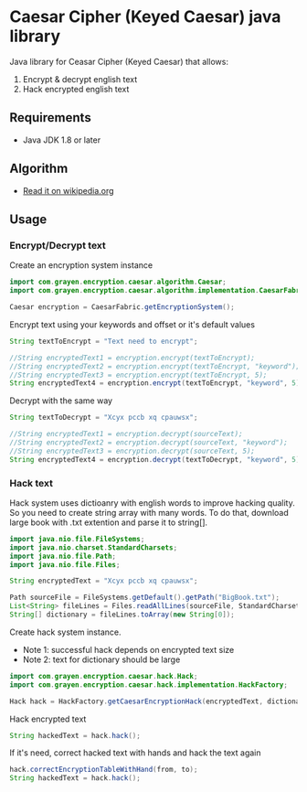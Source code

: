 # Caesar Cipher (Keyed Caesar) java library

Java library for Ceasar Cipher (Keyed Caesar) that allows:
1. Encrypt & decrypt english text
2. Hack encrypted english text

## Requirements

* Java JDK 1.8 or later

## Algorithm

* [Read it on wikipedia.org](https://en.wikipedia.org/wiki/Caesar_cipher)

## Usage

### Encrypt/Decrypt text

Create an encryption system instance
```java
import com.grayen.encryption.caesar.algorithm.Caesar;
import com.grayen.encryption.caesar.algorithm.implementation.CaesarFabric;

Caesar encryption = CaesarFabric.getEncryptionSystem();
```

Encrypt text using your keywords and offset or it's default values
```java
String textToEncrypt = "Text need to encrypt";

//String encryptedText1 = encryption.encrypt(textToEncrypt);
//String encryptedText2 = encryption.encrypt(textToEncrypt, "keyword");
//String encryptedText3 = encryption.encrypt(textToEncrypt, 5);
String encryptedText4 = encryption.encrypt(textToEncrypt, "keyword", 5);
```

Decrypt with the same way
```java
String textToDecrypt = "Xcyx pccb xq cpauwsx";

//String encryptedText1 = encryption.decrypt(sourceText);
//String encryptedText2 = encryption.decrypt(sourceText, "keyword");
//String encryptedText3 = encryption.decrypt(sourceText, 5);
String encryptedText4 = encryption.decrypt(textToDecrypt, "keyword", 5);
```

### Hack text

Hack system uses dictioanry with english words to improve hacking quality.
So you need to create string array with many words.
To do that, download large book with .txt extention and parse it to string[].


```java
import java.nio.file.FileSystems;
import java.nio.charset.StandardCharsets;
import java.nio.file.Path;
import java.nio.file.Files;

String encryptedText = "Xcyx pccb xq cpauwsx";

Path sourceFile = FileSystems.getDefault().getPath("BigBook.txt");
List<String> fileLines = Files.readAllLines(sourceFile, StandardCharsets.UTF_8);
String[] dictionary = fileLines.toArray(new String[0]);
```

Create hack system instance. 
* Note 1: successful hack depends on encrypted text size
* Note 2: text for dictionary should be large
```java
import com.grayen.encryption.caesar.hack.Hack;
import com.grayen.encryption.caesar.hack.implementation.HackFactory;

Hack hack = HackFactory.getCaesarEncryptionHack(encryptedText, dictionary);
```

Hack encrypted text
```java
String hackedText = hack.hack();
```

If it's need, correct hacked text with hands and hack the text again
```java
hack.correctEncryptionTableWithHand(from, to);
String hackedText = hack.hack();
```
